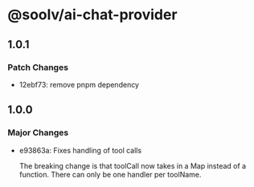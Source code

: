 # @soolv/ai-chat-provider

## 1.0.1

### Patch Changes

- 12ebf73: remove pnpm dependency

## 1.0.0

### Major Changes

- e93863a: Fixes handling of tool calls

  The breaking change is that toolCall now takes in a Map instead of a function.
  There can only be one handler per toolName.
